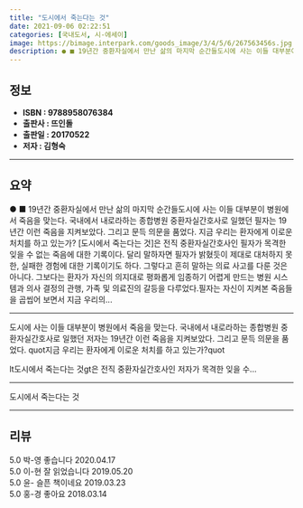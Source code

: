 ```yaml
---
title: "도시에서 죽는다는 것"
date: 2021-09-06 02:22:51
categories: [국내도서, 시-에세이]
image: https://bimage.interpark.com/goods_image/3/4/5/6/267563456s.jpg
description: ● ■ 19년간 중환자실에서 만난 삶의 마지막 순간들도시에 사는 이들 대부분이 병원에서 죽음을 맞는다. 국내에서 내로라하는 종합병원 중환자실간호사로 일했던 필자는 19년간 이런 죽음을 지켜보았다. 그리고 문득 의문을 품었다. 지금 우리는 환자에게 이로운 처치를 하고 있는가? [도시에서
---
```


## **정보**

- **ISBN : 9788958076384**
- **출판사 : 뜨인돌**
- **출판일 : 20170522**
- **저자 : 김형숙**

------



## **요약**

●  ■ 19년간 중환자실에서 만난 삶의 마지막 순간들도시에 사는 이들 대부분이 병원에서 죽음을 맞는다. 국내에서 내로라하는 종합병원 중환자실간호사로 일했던 필자는 19년간 이런 죽음을 지켜보았다. 그리고 문득 의문을 품었다. 지금 우리는 환자에게 이로운 처치를 하고 있는가? [도시에서 죽는다는 것]은 전직 중환자실간호사인 필자가 목격한 잊을 수 없는 죽음에 대한 기록이다. 달리 말하자면 필자가 밝혔듯이 제대로 대처하지 못한, 실패한 경험에 대한 기록이기도 하다. 그렇다고 흔히 말하는 의료 사고를 다룬 것은 아니다. 그보다는 환자가 자신의 의지대로 평화롭게 임종하기 어렵게 만드는 병원 시스템과 의사 결정의 관행, 가족 및 의료진의 갈등을 다루었다.필자는 자신이 지켜본 죽음들을 곱씹어 보면서 지금 우리의...

------

도시에 사는 이들 대부분이 병원에서 죽음을 맞는다. 국내에서 내로라하는 종합병원 중환자실간호사로 일했던 저자는 19년간 이런 죽음을 지켜보았다. 그리고 문득 의문을 품었다. quot지금 우리는 환자에게 이로운 처치를 하고 있는가?quot

lt도시에서 죽는다는 것gt은 전직 중환자실간호사인 저자가 목격한 잊을 수... 

------


도시에서 죽는다는 것 

------


## **리뷰** 

5.0 박-영 좋습니다 2020.04.17 <br/>5.0 이-현 잘 읽었습니다 2019.05.20 <br/>5.0 윤- 슬픈 책이네요 2019.03.23 <br/>5.0 홍-경 좋아요 2018.03.14 <br/>